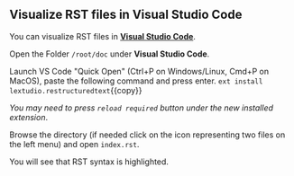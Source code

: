 ## Visualize RST files in Visual Studio Code

You can visualize RST files in [**Visual Studio Code**](https://code.visualstudio.com/).

Open the Folder `/root/doc` under **Visual Studio Code**.

Launch VS Code "Quick Open" (Ctrl+P on Windows/Linux, Cmd+P on MacOS), paste
the following command and press enter.
`ext install lextudio.restructuredtext`{{copy}}

*You may need to press `reload required` button under the new installed 
extension*.

Browse the directory (if needed click on the icon representing two files on
the left menu) and open `index.rst`.

You will see that RST syntax is highlighted.
